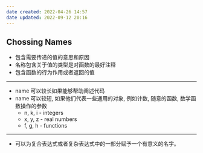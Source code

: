 ```yaml
---
date created: 2022-04-26 14:57
date updated: 2022-09-12 20:16
---
```


## Chossing Names

- 包含需要传递的值的意思和原因
- 名称包含关于值的类型是对函数的最好注释
- 包含函数的行为作用或者返回的值

---

- name 可以较长如果能够帮助阐述代码
- name 可以较短, 如果他们代表一些通用的对象, 例如计数, 随意的函数, 数学函数操作的参数
  - n, k, i - integers
  - x, y, z - real numbers
  - f, g, h - functions

---

- 可以为复合表达式或者复杂表达式中的一部分赋予一个有意义的名字。
